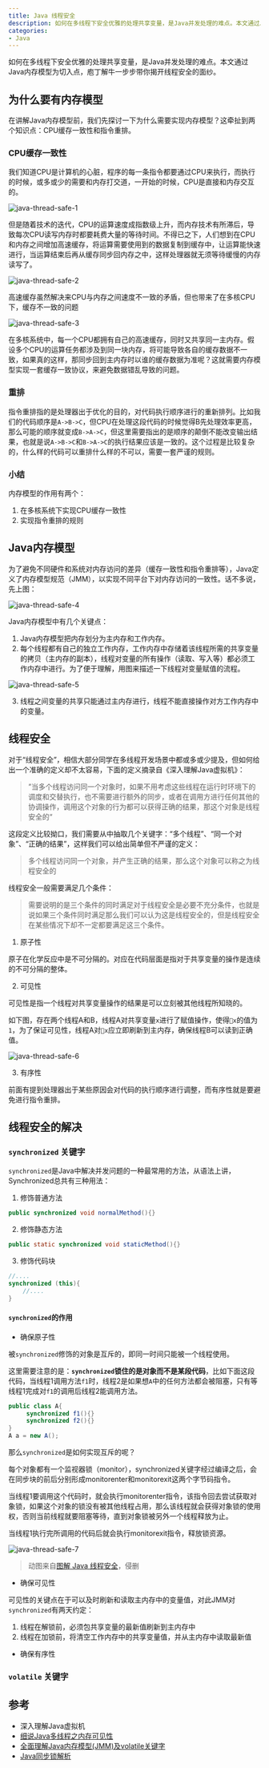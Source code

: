 ```yaml
---
title: Java 线程安全
description: 如何在多线程下安全优雅的处理共享变量，是Java并发处理的难点。本文通过Java内存模型为切入点，庖丁解牛一步步带你揭开线程安全的面纱。
categories: 
- Java
---
```


如何在多线程下安全优雅的处理共享变量，是Java并发处理的难点。本文通过Java内存模型为切入点，庖丁解牛一步步带你揭开线程安全的面纱。

## 为什么要有内存模型

在讲解Java内存模型前，我们先探讨一下为什么需要实现内存模型？这牵扯到两个知识点：CPU缓存一致性和指令重排。

### CPU缓存一致性

我们知道CPU是计算机的心脏，程序的每一条指令都要通过CPU来执行，而执行的时候，或多或少的需要和内存打交道，一开始的时候，CPU是直接和内存交互的。

![java-thread-safe-1](/images/java/java-thread-safe-1.jpg)

但是随着技术的迭代，CPU的运算速度成指数级上升，而内存技术有所滞后，导致每次CPU读写内存时都要耗费大量的等待时间。不得已之下，人们想到在CPU和内存之间增加高速缓存，将运算需要使用到的数据复制到缓存中，让运算能快速进行，当运算结束后再从缓存同步回内存之中，这样处理器就无须等待缓慢的内存读写了。

![java-thread-safe-2](/images/java/java-thread-safe-2.jpg)

高速缓存虽然解决来CPU与内存之间速度不一致的矛盾，但也带来了在多核CPU下，缓存不一致的问题

![java-thread-safe-3](/images/java/java-thread-safe-3.jpg)

在多核系统中，每一个CPU都拥有自己的高速缓存，同时又共享同一主内存。假设多个CPU的运算任务都涉及到同一块内存，将可能导致各自的缓存数据不一致，如果真的这样，那同步回到主内存时以谁的缓存数据为准呢？这就需要内存模型实现一套缓存一致协议，来避免数据错乱导致的问题。

### 重排

指令重排指的是处理器出于优化的目的，对代码执行顺序进行的重新排列。比如我们的代码顺序是`A->B->C`，但CPU在处理这段代码的时候觉得B先处理效率更高，那么可能的顺序就变成`B->A->C`，但这里需要指出的是顺序的颠倒不能改变输出结果，也就是说`A->B->C`和`B->A->C`的执行结果应该是一致的。这个过程是比较复杂的，什么样的代码可以重排什么样的不可以，需要一套严谨的规则。

### 小结

内存模型的作用有两个：

1. 在多核系统下实现CPU缓存一致性
2. 实现指令重排的规则

## Java内存模型

为了避免不同硬件和系统对内存访问的差异（缓存一致性和指令重排等），Java定义了内存模型规范（JMM），以实现不同平台下对内存访问的一致性。话不多说，先上图：

![java-thread-safe-4](/images/java/java-thread-safe-4.jpg)

Java内存模型中有几个关键点：

1. Java内存模型把内存划分为主内存和工作内存。
2. 每个线程都有自己的独立工作内存，工作内存中存储着该线程所需的共享变量的拷贝（主内存的副本），线程对变量的所有操作（读取、写入等）都必须工作内存中进行。为了便于理解，用图来描述一下线程对变量赋值的流程。

![java-thread-safe-5](/images/java/java-thread-safe-5.jpg)

3. 线程之间变量的共享只能通过主内存进行，线程不能直接操作对方工作内存中的变量。

## 线程安全

对于“线程安全”，相信大部分同学在多线程开发场景中都或多或少提及，但如何给出一个准确的定义却不太容易，下面的定义摘录自《深入理解Java虚拟机》：

> ”当多个线程访问同一个对象时，如果不用考虑这些线程在运行时环境下的调度和交替执行，也不需要进行额外的同步，或者在调用方进行任何其他的协调操作，调用这个对象的行为都可以获得正确的结果，那这个对象是线程安全的“

这段定义比较拗口，我们需要从中抽取几个关键字：“多个线程”、“同一个对象”、“正确的结果”，这样我们可以给出简单但不严谨的定义：

> 多个线程访问同一个对象，并产生正确的结果，那么这个对象可以称之为线程安全的

线程安全一般需要满足几个条件：

> 需要说明的是三个条件的同时满足对于线程安全是必要不充分条件，也就是说如果三个条件同时满足那么我们可以认为这是线程安全的，但是线程安全在某些情况下却不一定都要满足这三个条件。

1. 原子性

原子在化学反应中是不可分隔的。对应在代码层面是指对于共享变量的操作是连续的不可分隔的整体。

2. 可见性

可见性是指一个线程对共享变量操作的结果是可以立刻被其他线程所知晓的。

如下图，存在两个线程A和B，线程A对共享变量`x`进行了赋值操作，使得`x`的值为`1`，为了保证可见性，线程A对`x`应立即刷新到主内存，确保线程B可以读到正确值。

![java-thread-safe-6](/images/java/java-thread-safe-6.jpg)

3. 有序性

前面有提到处理器出于某些原因会对代码的执行顺序进行调整，而有序性就是要避免进行指令重排。

## 线程安全的解决

### `synchronized` 关键字

`synchronized`是Java中解决并发问题的一种最常用的方法，从语法上讲，Synchronized总共有三种用法：

1. 修饰普通方法

```java
public synchronized void normalMethod(){}
```

2. 修饰静态方法

```java
public static synchronized void staticMethod(){}
```

3. 修饰代码块

```java
//....
synchronized (this){
    //....
}
```

#### `synchronized`的作用

- 确保原子性

被`synchronized`修饰的对象是互斥的，即同一时间只能被一个线程使用。

这里需要注意的是：<b>`synchronized`锁住的是对象而不是某段代码</b>，比如下面这段代码，当线程1调用方法`f1`时，线程2是如果想`A`中的任何方法都会被阻塞，只有等线程1完成对`f1`的调用后线程2能调用方法。

```java
public class A{
     synchronized f1(){}
     synchronized f2(){}
}
A a = new A();
```

那么`synchronized`是如何实现互斥的呢？

每个对象都有一个监视器锁（monitor），synchronized关键字经过编译之后，会在同步块的前后分别形成monitorenter和monitorexit这两个字节码指令。

当线程1要调用这个代码时，就会执行monitorenter指令，该指令回去尝试获取对象锁，如果这个对象的锁没有被其他线程占用，那么该线程就会获得对象锁的使用权，否则当前线程就要阻塞等待，直到对象锁被另外一个线程释放为止。

当线程1执行完所调用的代码后就会执行monitorexit指令，释放锁资源。

![java-thread-safe-7](/images/java/java-thread-safe-7.gif)

> 动图来自[图解 Java 线程安全](https://juejin.im/post/5d2c97bff265da1bc552954b)，侵删

- 确保可见性

可见性的关键点在于可以及时刷新和读取主内存中的变量值，对此JMM对`synchronized`有两天约定：

1. 线程在解锁前，必须包共享变量的最新值刷新到主内存中
2. 线程在加锁前，将清空工作内存中的共享变量值，并从主内存中读取最新值

- 确保有序性

### `volatile` 关键字

## 参考

- 深入理解Java虚拟机
- [细说Java多线程之内存可见性](https://www.imooc.com/learn/352)
- [全面理解Java内存模型(JMM)及volatile关键字](https://blog.csdn.net/javazejian/article/details/72772461)
- [Java同步锁解析](http://bigdatadecode.club/Java%E5%90%8C%E6%AD%A5%E9%94%81%E8%A7%A3%E6%9E%90.html)